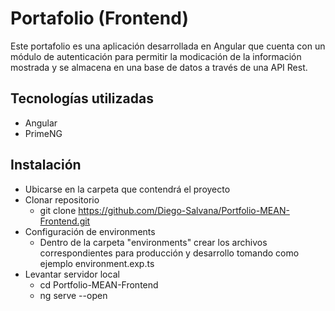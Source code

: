 # Portafolio (Frontend)

Este portafolio es una aplicación desarrollada en Angular que cuenta con un módulo de autenticación para permitir la modicación de la información mostrada y se almacena en una base de datos a través de una API Rest.

## Tecnologías utilizadas
- Angular
- PrimeNG

## Instalación
- Ubicarse en la carpeta que contendrá el proyecto
- Clonar repositorio
  - git clone https://github.com/Diego-Salvana/Portfolio-MEAN-Frontend.git
- Configuración de environments
   - Dentro de la carpeta "environments" crear los archivos correspondientes para producción y desarrollo tomando como ejemplo environment.exp.ts
- Levantar servidor local
  - cd Portfolio-MEAN-Frontend
  - ng serve --open

